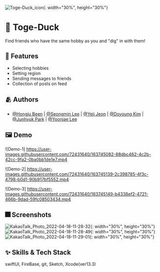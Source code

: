 ![Toge-Duck_icon](https://user-images.githubusercontent.com/72431640/163743865-f7d9e02f-f9ac-451e-b432-6952bbf0a3c9.jpeg){: width="30%", height="30%"}


# :iphone: Toge-Duck

Find friends who have the same hobby as you and "dig" in with them!


## :pushpin: Features

- Selecting hobbies
- Setting region
- Sending messages to friends
- Collection of posts on feed


## :people_hugging: Authors

- [@Hongju Been](https://www.github.com/skipp-29) | [@Seongmin Lee](https://www.github.com/) | [@Yeji Jeon](https://www.github.com/yeahaluu) | [@Doyoung Kim](https://www.github.com/coby5502) | [@Junhyuk Park](https://www.github.com/Genesis2010) | [@Yoonjae Lee](https://www.github.com/lee02029)


## :framed_picture: Demo

![Demo-1] https://user-images.githubusercontent.com/72431640/163745082-88dbc462-4c2b-42cc-9fa2-0ba0bb1de1e7.mp4

![Demo-2] https://user-images.githubusercontent.com/72431640/163745139-2c398785-4f3c-4798-b0d1-90b917bf5552.mp4

![Demo-3] https://user-images.githubusercontent.com/72431640/163745149-b4338ef2-4721-466b-9dad-59fc08503434.mp4


## :fireworks: Screenshots

![KakaoTalk_Photo_2022-04-18-11-28-32](https://user-images.githubusercontent.com/72431640/163745179-0904e093-e4c9-43d0-b6ad-3a0a08248b21.png){: width="30%", height="30%"}
![KakaoTalk_Photo_2022-04-18-11-28-49](https://user-images.githubusercontent.com/72431640/163745192-8b882d76-c54a-4f00-9b7d-375e121bd69e.png){: width="30%", height="30%"}
![KakaoTalk_Photo_2022-04-18-11-29-01](https://user-images.githubusercontent.com/72431640/163745197-244bf64e-6205-4665-896d-680a750fcfb2.png){: width="30%", height="30%"}


## :sparkles: Skills & Tech Stack
swiftUI, FireBase, git, Sketch, Xcode(ver13.3)

